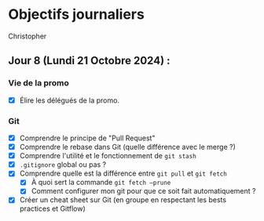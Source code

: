 # Objectifs journaliers

Christopher

## Jour 8 (Lundi 21 Octobre 2024) :

### Vie de la promo

- [x] Élire les délégués de la promo.

### Git

- [x] Comprendre le principe de "Pull Request"
- [x] Comprendre le rebase dans Git (quelle différence avec le merge ?)
- [x] Comprendre l'utilité et le fonctionnement de `git stash`
- [x] `.gitignore` global ou pas ?
- [x] Comprendre quelle est la différence entre `git pull` et `git fetch`
  - [x] À quoi sert la commande `git fetch —prune`
  - [x] Comment configurer mon git pour que ce soit fait automatiquement ?
- [x] Créer un cheat sheet sur Git (en groupe en respectant les bests practices et Gitflow)
